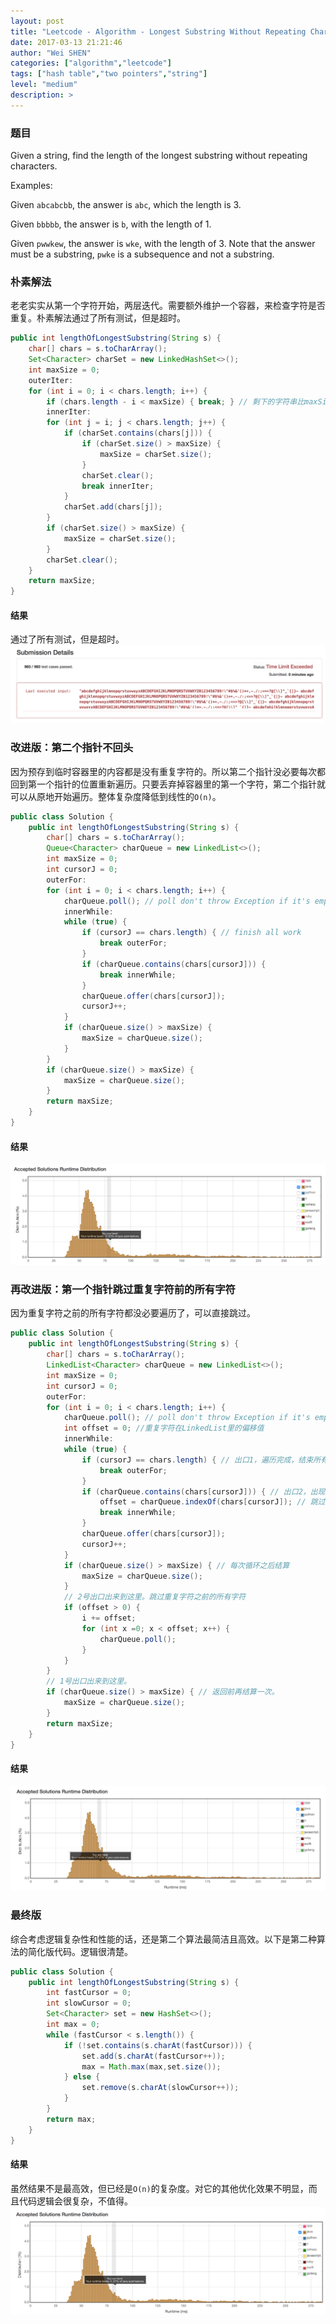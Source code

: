 ```yaml
---
layout: post
title: "Leetcode - Algorithm - Longest Substring Without Repeating Characters"
date: 2017-03-13 21:21:46
author: "Wei SHEN"
categories: ["algorithm","leetcode"]
tags: ["hash table","two pointers","string"]
level: "medium"
description: >
---
```


### 题目
Given a string, find the length of the longest substring without repeating characters.

Examples:

Given `abcabcbb`, the answer is `abc`, which the length is 3.

Given `bbbbb`, the answer is `b`, with the length of 1.

Given `pwwkew`, the answer is `wke`, with the length of 3. Note that the answer must be a substring, `pwke` is a subsequence and not a substring.

### 朴素解法
老老实实从第一个字符开始，两层迭代。需要额外维护一个容器，来检查字符是否重复。朴素解法通过了所有测试，但是超时。
```java
public int lengthOfLongestSubstring(String s) {
    char[] chars = s.toCharArray();
    Set<Character> charSet = new LinkedHashSet<>();
    int maxSize = 0;
    outerIter:
    for (int i = 0; i < chars.length; i++) {
        if (chars.length - i < maxSize) { break; } // 剩下的字符串比maxSize小，停止遍历
        innerIter:
        for (int j = i; j < chars.length; j++) {
            if (charSet.contains(chars[j])) {
                if (charSet.size() > maxSize) {
                    maxSize = charSet.size();
                }
                charSet.clear();
                break innerIter;
            }
            charSet.add(chars[j]);
        }
        if (charSet.size() > maxSize) {
            maxSize = charSet.size();
        }
        charSet.clear();
    }
    return maxSize;
}
```

#### 结果
通过了所有测试，但是超时。
![longest-substring-1](/images/leetcode/longest-substring-1.png)


### 改进版：第二个指针不回头
因为预存到临时容器里的内容都是没有重复字符的。所以第二个指针没必要每次都回到第一个指针的位置重新遍历。只要丢弃掉容器里的第一个字符，第二个指针就可以从原地开始遍历。整体复杂度降低到线性的`O(n)`。
```java
public class Solution {
    public int lengthOfLongestSubstring(String s) {
        char[] chars = s.toCharArray();
        Queue<Character> charQueue = new LinkedList<>();
        int maxSize = 0;
        int cursorJ = 0;
        outerFor:
        for (int i = 0; i < chars.length; i++) {
            charQueue.poll(); // poll don't throw Exception if it's empty.
            innerWhile:
            while (true) {
                if (cursorJ == chars.length) { // finish all work
                    break outerFor;
                }
                if (charQueue.contains(chars[cursorJ])) {
                    break innerWhile;
                }
                charQueue.offer(chars[cursorJ]);
                cursorJ++;
            }
            if (charQueue.size() > maxSize) {
                maxSize = charQueue.size();
            }
        }
        if (charQueue.size() > maxSize) {
            maxSize = charQueue.size();
        }
        return maxSize;
    }
}
```

#### 结果
![longest-substring-2](/images/leetcode/longest-substring-2.png)

### 再改进版：第一个指针跳过重复字符前的所有字符
因为重复字符之前的所有字符都没必要遍历了，可以直接跳过。
```java
public class Solution {
    public int lengthOfLongestSubstring(String s) {
        char[] chars = s.toCharArray();
        LinkedList<Character> charQueue = new LinkedList<>();
        int maxSize = 0;
        int cursorJ = 0;
        outerFor:
        for (int i = 0; i < chars.length; i++) {
            charQueue.poll(); // poll don't throw Exception if it's empty.
            int offset = 0; //重复字符在LinkedList里的偏移值
            innerWhile:
            while (true) {
                if (cursorJ == chars.length) { // 出口1，遍历完成，结束所有工作
                    break outerFor;
                }
                if (charQueue.contains(chars[cursorJ])) { // 出口2，出现重复字符
                    offset = charQueue.indexOf(chars[cursorJ]); // 跳过重复字符前的所有字符
                    break innerWhile;
                }
                charQueue.offer(chars[cursorJ]);
                cursorJ++;
            }
            if (charQueue.size() > maxSize) { // 每次循环之后结算
                maxSize = charQueue.size();
            }
            // 2号出口出来到这里。跳过重复字符之前的所有字符
            if (offset > 0) {
                i += offset;
                for (int x =0; x < offset; x++) {
                    charQueue.poll();
                }
            }
        }
        // 1号出口出来到这里。
        if (charQueue.size() > maxSize) { // 返回前再结算一次。
            maxSize = charQueue.size();
        }
        return maxSize;
    }
}
```

#### 结果
![longest-substring-3](/images/leetcode/longest-substring-3.png)

### 最终版
综合考虑逻辑复杂性和性能的话，还是第二个算法最简洁且高效。以下是第二种算法的简化版代码。逻辑很清楚。
```java
public class Solution {
    public int lengthOfLongestSubstring(String s) {
        int fastCursor = 0;
        int slowCursor = 0;
        Set<Character> set = new HashSet<>();
        int max = 0;
        while (fastCursor < s.length()) {
            if (!set.contains(s.charAt(fastCursor))) {
                set.add(s.charAt(fastCursor++));
                max = Math.max(max,set.size());
            } else {
                set.remove(s.charAt(slowCursor++));
            }
        }
        return max;
    }
}
```

#### 结果
虽然结果不是最高效，但已经是`O(n)`的复杂度。对它的其他优化效果不明显，而且代码逻辑会很复杂，不值得。
![longest-substring-4](/images/leetcode/longest-substring-4.png)
